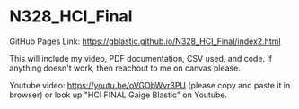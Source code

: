 # N328_HCI_Final

GitHub Pages Link: https://gblastic.github.io/N328_HCI_Final/index2.html

This will include my video, PDF documentation, CSV used, and code. If anything doesn't work, then reachout to me on canvas please.

Youtube video:
https://youtu.be/oVGObWvr3PU
(please copy and paste it in browser) or look up "HCI FINAL Gaige Blastic" on Youtube.
